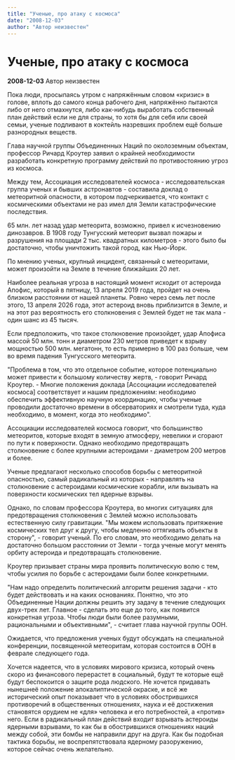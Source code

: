 ```yaml
---
title: "Ученые, про атаку с космоса"
date: "2008-12-03"
author: "Автор неизвестен"
---
```


# Ученые, про атаку с космоса

**2008-12-03** Автор неизвестен

Пока люди, просыпаясь утром с напряжённым словом «кризис» в голове, вплоть до самого конца рабочего дня, напряжённо пытаются либо от него отмахнутся, либо как-нибудь выработать собственный план действий если не для страны, то хотя бы для себя или своей семьи, ученые подливают в коктейль назревших проблем ещё больше разнородных веществ.

Глава научной группы Объединенных Наций по околоземным объектам, профессор Ричард Кроутер заявил о крайней необходимости разработать конкретную программу действий по противостоянию угроз из космоса.

Между тем, Ассоциация исследователей космоса - исследовательская группа ученых и бывших астронавтов - составила доклад о метеоритной опасности, в котором подчеркивается, что контакт с космическими объектами не раз имел для Земли катастрофические последствия.

65 млн. лет назад удар метеорита, возможно, привел к исчезновению динозавров. В 1908 году Тунгусский метеорит вызвал пожары и разрушения на площади 2 тыс. квадратных километров - этого было бы достаточно, чтобы уничтожить такой город, как Нью-Йорк.

По мнению ученых, крупный инцидент, связанный с метеоритами, может произойти на Земле в течение ближайших 20 лет.

Наиболее реальная угроза в настоящий момент исходит от астероида Апофис, который в пятницу, 13 апреля 2019 года, пройдет на очень близком расстоянии от нашей планеты. Ровно через семь лет после этого, 13 апреля 2026 года, этот астероид вновь приблизится в Земле, и на этот раз вероятность его столкновения с Землей будет не так мала - один шанс из 45 тысяч.

Если предположить, что такое столкновение произойдет, удар Апофиса массой 50 млн. тонн и диаметром 230 метров приведет к взрыву мощностью 500 млн. мегатонн, то есть примерно в 100 раз больше, чем во время падения Тунгусского метеорита.

"Проблема в том, что это отдельное событие, которое потенциально может привести к большому количеству жертв, - говорит Ричард Кроутер. - Многие положения доклада [Ассоциации исследователей космоса] соответствует и нашим предложениям: необходимо обеспечить эффективную научную координацию, чтобы ученые проводили достаточно времени в обсерваториях и смотрели туда, куда необходимо, в момент, когда это необходимо".

Ассоциации исследователей космоса говорит, что большинство метеоритов, которые входят в земную атмосферу, невелики и сгорают по пути к поверхности. Однако необходимо предотвращать столкновение с более крупными астероидами - диаметром 200 метров и более.

Ученые предлагают несколько способов борьбы с метеоритной опасностью, самый радикальный из которых - направлять на столкновение с астероидами космические корабли, или вызывать на поверхности космических тел ядерные взрывы.

Однако, по словам профессора Кроутера, во многих ситуациях для предотвращения столкновения с Землей можно использовать естественную силу гравитации. "Мы можем использовать притяжение космических тел друг к другу, чтобы медленно оттягивать объекты в сторону", - говорит ученый. По его словам, это необходимо делать на достаточно большом расстоянии от Земли - тогда ученые могут менять орбиту астероида и предотвращать столкновение.

Кроутер призывает страны мира проявить политическую волю с тем, чтобы усилия по борьбе с астероидами были более конкретными.

"Нам надо определить политический алгоритм решения задачи - кто будет действовать и на каких основаниях. Понятно, что это Объединенные Нации должны решить эту задачу в течение следующих двух-трех лет. Главное - сделать это еще до того, как появится конкретная угроза. Чтобы люди были более разумными, рациональными и объективными", - считает глава научной группы ООН.

Ожидается, что предложения ученых будут обсуждать на специальной конференции, посвященной метеоритам, которая состоится в ООН в феврале следующего года.

Хочется надеется, что в условиях мирового кризиса, который очень скоро из финансового перерастет в социальный, будут те которые ещё будут беспокоится о защите рода людского. Не хочется придавать нынешнеё положение апокалиптической окраске, и всё же исторический опыт показывает что в условиях обострившихся противоречий в общественных отношениях, наука и её достижения становятся орудием не «для» человека и его потребностей, а «против» него. Если в радикальный план действий входит взрывать астероиды ядерными взрывами, то как бы в обострившихся отношениях наций между собой, эти бомбы не направили друг на друга. Как бы подобная тактика борьбы, не воспрепятствовала ядерному разоружению, которое сейчас очень желательно.